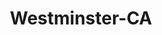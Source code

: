 ---
title: Westminster-CA
slug: westminster-ca
f_state:
- cms/state/california.md
f_locations:
- cms/payday-loan/a-cash-4-checks-325.md
- cms/payday-loan/a-check-cashing-357.md
- cms/payday-loan/advance-america-1241.md
- cms/payday-loan/all-in-1-money-store-3752.md
- cms/payday-loan/all-in-1-money-store-3753.md
- cms/payday-loan/anh-minh-4583.md
- cms/payday-loan/califorina-budget-finance-5724.md
- cms/payday-loan/cash-plus-8201.md
- cms/payday-loan/check-cashing-etc-10847.md
- cms/payday-loan/check-into-cash-11607.md
- cms/payday-loan/chex-cashed-14928.md
- cms/payday-loan/city-cash-service-15015.md
- cms/payday-loan/continental-currency-15355.md
- cms/payday-loan/continental-currency-15362.md
- cms/payday-loan/loan-mart-money-mart-20449.md
- cms/payday-loan/money-mart-21382.md
- cms/payday-loan/payday-express-23857.md
- cms/payday-loan/payday-express-23866.md
- cms/payday-loan/payday-loan-corp-23944.md
updated-on: '2024-05-30T13:41:28.615Z'
created-on: '2024-05-30T13:41:28.615Z'
published-on: '2024-05-30T13:54:32.469Z'
f_city: Westminster
layout: '[city].html'
tags: city
---